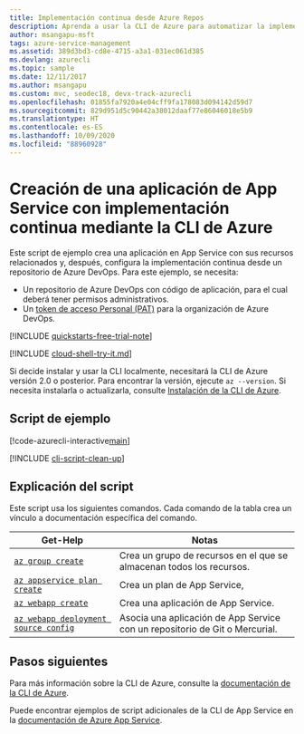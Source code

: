 ```yaml
---
title: Implementación continua desde Azure Repos
description: Aprenda a usar la CLI de Azure para automatizar la implementación y administración de la aplicación App Service. En este ejemplo se muestra cómo configurar CI/CD desde Azure Repos.
author: msangapu-msft
tags: azure-service-management
ms.assetid: 389d3bd3-cd8e-4715-a3a1-031ec061d385
ms.devlang: azurecli
ms.topic: sample
ms.date: 12/11/2017
ms.author: msangapu
ms.custom: mvc, seodec18, devx-track-azurecli
ms.openlocfilehash: 01855fa7920a4e04cff9fa178083d094142d59d7
ms.sourcegitcommit: 829d951d5c90442a38012daaf77e86046018e5b9
ms.translationtype: HT
ms.contentlocale: es-ES
ms.lasthandoff: 10/09/2020
ms.locfileid: "88960928"
---
```

# <a name="create-an-app-service-app-with-continuous-deployment-using-azure-cli"></a>Creación de una aplicación de App Service con implementación continua mediante la CLI de Azure

Este script de ejemplo crea una aplicación en App Service con sus recursos relacionados y, después, configura la implementación continua desde un repositorio de Azure DevOps. Para este ejemplo, se necesita:

* Un repositorio de Azure DevOps con código de aplicación, para el cual deberá tener permisos administrativos.
* Un [token de acceso Personal (PAT)](/azure/devops/organizations/accounts/use-personal-access-tokens-to-authenticate?view=vsts) para la organización de Azure DevOps.

[!INCLUDE [quickstarts-free-trial-note](../../../includes/quickstarts-free-trial-note.md)]


[!INCLUDE [cloud-shell-try-it.md](../../../includes/cloud-shell-try-it.md)]

Si decide instalar y usar la CLI localmente, necesitará la CLI de Azure versión 2.0 o posterior. Para encontrar la versión, ejecute `az --version`. Si necesita instalarla o actualizarla, consulte [Instalación de la CLI de Azure]( /cli/azure/install-azure-cli).

## <a name="sample-script"></a>Script de ejemplo

[!code-azurecli-interactive[main](../../../cli_scripts/app-service/deploy-vsts-continuous/deploy-vsts-continuous.sh?highlight=3-4 "Create an app with continuous deployment from Azure DevOps")]

[!INCLUDE [cli-script-clean-up](../../../includes/cli-script-clean-up.md)]

## <a name="script-explanation"></a>Explicación del script

Este script usa los siguientes comandos. Cada comando de la tabla crea un vínculo a documentación específica del comando.

| Get-Help | Notas |
|---|---|
| [`az group create`](/cli/azure/group?view=azure-cli-latest#az-group-create) | Crea un grupo de recursos en el que se almacenan todos los recursos. |
| [`az appservice plan create`](/cli/azure/appservice/plan?view=azure-cli-latest#az-appservice-plan-create) | Crea un plan de App Service, |
| [`az webapp create`](/cli/azure/webapp?view=azure-cli-latest#az-webapp-create) | Crea una aplicación de App Service. |
| [`az webapp deployment source config`](/cli/azure/webapp/deployment/source?view=azure-cli-latest#az-webapp-deployment-source-config) | Asocia una aplicación de App Service con un repositorio de Git o Mercurial. |

## <a name="next-steps"></a>Pasos siguientes

Para más información sobre la CLI de Azure, consulte la [documentación de la CLI de Azure](/cli/azure).

Puede encontrar ejemplos de script adicionales de la CLI de App Service en la [documentación de Azure App Service](../samples-cli.md).